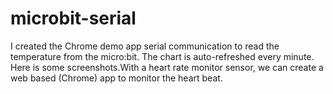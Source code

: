 # microbit-serial
I created the Chrome demo app serial communication to read the temperature from the micro:bit. The chart is auto-refreshed every minute. Here is some screenshots.With a heart rate monitor sensor, we can create a web based (Chrome) app to monitor the heart beat.
